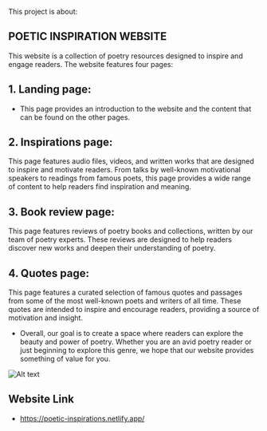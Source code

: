 This project is about:
## POETIC INSPIRATION WEBSITE
This website is a collection of poetry resources designed to inspire and engage readers.
The website features four pages:

## 1. Landing page:
- This page provides an introduction to the website and the content that can be found on the other pages.

## 2. Inspirations page: 
This page features audio files, videos, and written works that are designed to inspire and motivate readers. From talks by well-known motivational speakers to readings from famous poets, this page provides a wide range of content to help readers find inspiration and meaning.

## 3. Book review page:
This page features reviews of poetry books and collections, written by our team of poetry experts. These reviews are designed to help readers discover new works and deepen their understanding of poetry.

## 4. Quotes page: 
This page features a curated selection of famous quotes and passages from some of the most well-known poets and writers of all time. These quotes are intended to inspire and encourage readers, providing a source of motivation and insight.

- Overall, our goal is to create a space where readers can explore the beauty and power of poetry. Whether you are an avid poetry reader or just beginning to explore this genre, we hope that our website provides something of value for you.

![Alt text](public/Capture.PNG)

## Website Link
- https://poetic-inspirations.netlify.app/